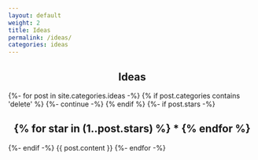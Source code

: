 ```yaml
---
layout: default
weight: 2
title: Ideas
permalink: /ideas/
categories: ideas
---
```


<h2 style="text-align: center;">Ideas</h2>
{%- for post in site.categories.ideas -%}
  {% if post.categories contains 'delete' %}
    {%- continue -%}
  {% endif %}
  {%- if post.stars -%}
    <h2 style="text-align: center;">
      {% for star in (1..post.stars) %}
        *
      {% endfor %}
    </h2>
  {%- endif -%}
  {{ post.content }}
{%- endfor -%}
